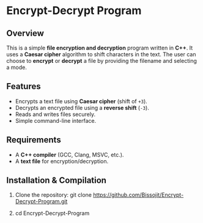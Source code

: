 # Encrypt-Decrypt Program

## Overview
This is a simple **file encryption and decryption** program written in **C++**. It uses a **Caesar cipher** algorithm to shift characters in the text. The user can choose to **encrypt** or **decrypt** a file by providing the filename and selecting a mode.

## Features
- Encrypts a text file using **Caesar cipher** (shift of `+3`).
- Decrypts an encrypted file using a **reverse shift** (`-3`).
- Reads and writes files securely.
- Simple command-line interface.

## Requirements
- A **C++ compiler** (GCC, Clang, MSVC, etc.).
- A **text file** for encryption/decryption.

## Installation & Compilation
1. Clone the repository:
   git clone https://github.com/Bissojit/Encrypt-Decrypt-Program.git

2. cd Encrypt-Decrypt-Program
